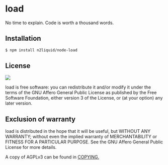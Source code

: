 # load

No time to explain. Code is worth a thousand words.

## Installation

```sh
$ npm install n2liquid/node-load
```

## License

![](https://www.gnu.org/graphics/agplv3-155x51.png)

load is free software: you can redistribute it and/or modify it under the terms of the GNU Affero General Public License as published by the Free Software Foundation, either version 3 of the License, or (at your option) any later version.

## Exclusion of warranty

load is distributed in the hope that it will be useful, but WITHOUT ANY WARRANTY; without even the implied warranty of MERCHANTABILITY or FITNESS FOR A PARTICULAR PURPOSE. See the GNU Affero General Public License for more details.

A copy of AGPLv3 can be found in [COPYING.](COPYING)

